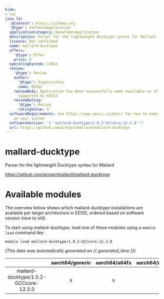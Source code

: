 ```yaml
---
hide:
- toc
json_ld:
  '@context': https://schema.org
  '@type': SoftwareApplication
  applicationCategory: DeveloperApplication
  description: Parser for the lightweight Ducktype syntax for Mallard
  license: Not confirmed
  name: mallard-ducktype
  offers:
    '@type': Offer
    price: 0
  operatingSystem: LINUX
  review:
    '@type': Review
    author:
      '@type': Organization
      name: EESSI
    reviewBody: Application has been successfully made available on all architectures
      supported by EESSI
    reviewRating:
      '@type': Rating
      ratingValue: 5
  softwareRequirements: See https://www.eessi.io/docs/ for how to make EESSI available
    on your system
  softwareVersion: '[''mallard-ducktype/1.0.2-GCCcore-12.3.0'']'
  url: https://github.com/projectmallard/mallard-ducktype
---
```


mallard-ducktype
================


Parser for the lightweight Ducktype syntax for Mallard

https://github.com/projectmallard/mallard-ducktype
# Available modules


The overview below shows which mallard-ducktype installations are available per target architecture in EESSI, ordered based on software version (new to old).

To start using mallard-ducktype, load one of these modules using a `module load` command like:

```shell
module load mallard-ducktype/1.0.2-GCCcore-12.3.0
```

*(This data was automatically generated on {{ generated_time }})*

| |aarch64/generic|aarch64/a64fx|aarch64/neoverse_n1|aarch64/neoverse_v1|aarch64/nvidia/grace|x86_64/generic|x86_64/amd/zen2|x86_64/amd/zen3|x86_64/amd/zen4|x86_64/intel/cascadelake|x86_64/intel/haswell|x86_64/intel/icelake|x86_64/intel/sapphirerapids|x86_64/intel/skylake_avx512|
| :---: | :---: | :---: | :---: | :---: | :---: | :---: | :---: | :---: | :---: | :---: | :---: | :---: | :---: | :---: |
|mallard-ducktype/1.0.2-GCCcore-12.3.0|x|x|x|x|x|x|x|x|x|x|x|x|x|x|
